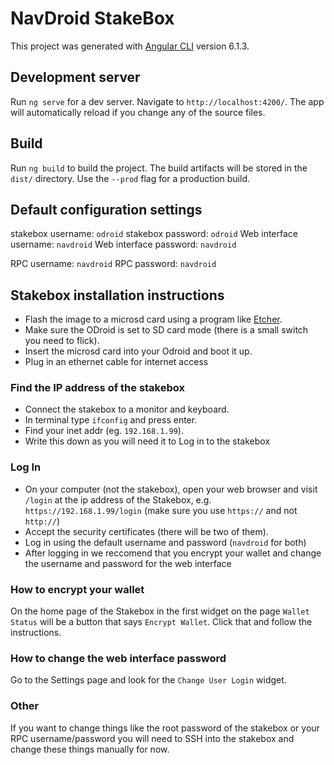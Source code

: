 # NavDroid StakeBox

This project was generated with [Angular CLI](https://github.com/angular/angular-cli) version 6.1.3.

## Development server

Run `ng serve` for a dev server. Navigate to `http://localhost:4200/`. The app will automatically reload if you change any of the source files.

## Build

Run `ng build` to build the project. The build artifacts will be stored in the `dist/` directory. Use the `--prod` flag for a production build.

## Default configuration settings


stakebox username: `odroid`
stakebox password: `odroid`
Web interface username: `navdroid`
Web interface password: `navdroid`

RPC username: `navdroid`
RPC password: `navdroid`

## Stakebox installation instructions

- Flash the image to a microsd card using a program like [Etcher](https://etcher.io/).
- Make sure the ODroid is set to SD card mode (there is a small switch you need to flick).
- Insert the microsd card into your Odroid and boot it up.
- Plug in an ethernet cable for internet access

### Find the IP address of the stakebox

- Connect the stakebox to a monitor and keyboard. 
- In terminal type `ifconfig` and press enter.
- Find your inet addr (eg. `192.168.1.99`).
- Write this down as you will need it to Log in to the stakebox

### Log In

- On your computer (not the stakebox), open your web browser and visit `/login` at the ip address of the Stakebox, e.g. `https://192.168.1.99/login` (make sure you use `https://` and not `http://`)
- Accept the security certificates (there will be two of them).
- Log in using the default username and password (`navdroid` for both)
- After logging in we reccomend that you encrypt your wallet and change the username and password for the web interface


### How to encrypt your wallet

On the home page of the Stakebox in the first widget on the page `Wallet Status` will be a button that says `Encrypt Wallet`. 
Click that and follow the instructions.

### How to change the web interface password

Go to the Settings page and look for the `Change User Login` widget.

### Other

If you want to change things like the root password of the stakebox or your RPC username/password you will need to SSH into the stakebox and change these things manually for now.

